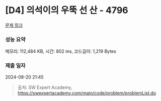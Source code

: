 # [D4] 의석이의 우뚝 선 산 - 4796 

[문제 링크](https://swexpertacademy.com/main/code/problem/problemDetail.do?contestProbId=AWS2h6AKBCoDFAVT) 

### 성능 요약

메모리: 112,484 KB, 시간: 802 ms, 코드길이: 1,219 Bytes

### 제출 일자

2024-08-20 21:45



> 출처: SW Expert Academy, https://swexpertacademy.com/main/code/problem/problemList.do